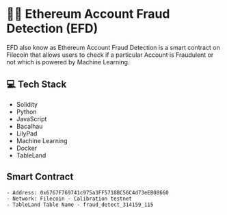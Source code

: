 # 🕵🏾 Ethereum Account Fraud Detection (EFD)

EFD also know as Ethereum Account Fraud Detection is a smart contract on Filecoin that allows users to check if a particular Account is Fraudulent or not which is powered by Machine Learning.

## 💻 Tech Stack
- Solidity
- Python
- JavaScript
- Bacalhau
- LilyPad
- Machine Learning
- Docker
- TableLand

## Smart Contract
    - Address: 0x6767F769741c975a3FF5718BC56C4d73eEB08660
    - Network: Filecoin - Calibration testnet
    - TableLand Table Name - fraud_detect_314159_115